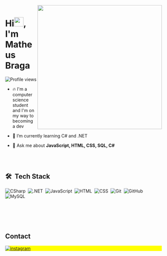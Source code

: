 <img align="right" height="400em" src="https://raw.githubusercontent.com/MicaelliMedeiros/micaellimedeiros/master/image/computer-illustration.png"/>
<h1 align="left">Hi<img src="https://raw.githubusercontent.com/kaueMarques/kaueMarques/master/hi.gif" height="30px">, I'm Matheus Braga</h1>
<p align="left"> <img src="https://komarev.com/ghpvc/?username=MatheusBraga1&color=yellow" alt="Profile views" /> </p>

- 🔥 I'm a computer science student and I'm on my way to becoming a dev

- 🌱 I’m currently learning C# and .NET

- 💬 Ask me about **JavaScript, HTML, CSS, SQL, C#**

<br><br>

## 🛠 &nbsp;Tech Stack

![CSharp](https://img.shields.io/badge/-CSharp-05122A?style=flat&logo=csharp)&nbsp;
![.NET](https://img.shields.io/badge/-.Net-05122A?style=flat&logo=dotnet)&nbsp;
![JavaScript](https://img.shields.io/badge/-JavaScript-05122A?style=flat&logo=javascript)&nbsp;
![HTML](https://img.shields.io/badge/-HTML-05122A?style=flat&logo=HTML5)&nbsp;
![CSS](https://img.shields.io/badge/-CSS-05122A?style=flat&logo=CSS3&logoColor=1572B6)&nbsp;
![Git](https://img.shields.io/badge/-Git-05122A?style=flat&logo=git)&nbsp;
![GitHub](https://img.shields.io/badge/-GitHub-05122A?style=flat&logo=github)&nbsp;
![MySQL](https://img.shields.io/badge/-MySQL-05122A?style=flat&logo=mysql)&nbsp;

<br><br>
<!--
## ⚙️ &nbsp;GitHub Analytics

<p align="left">
<img width="530em" src="https://github-readme-stats.vercel.app/api?username=MatheusBraga1&show_icons=true&theme=tokyonight" alt="matheusbraga's stats"/>
<img width="530em" src="https://github-readme-stats.vercel.app/api/top-langs/?username=MatheusBraga1&layout=compact&theme=tokyonight" alt="matheusbraga's most languages"/>
</p>
-->
<br>

## Contact

<p align="left" style="background:yellow">
<a href="https://www.instagram.com/matheussbraga1/" target="_blank">
 <img align="center" src="https://img.shields.io/badge/-MatheusBraga-05122A?style=flat&logo=instagram" alt="instagram"/>
</a>
</p>
